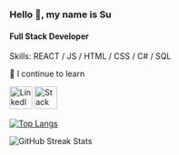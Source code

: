 
### Hello 👋, my name is Su
#### Full Stack Developer



Skills: REACT / JS / HTML / CSS / C# / SQL

🌱 I continue to learn


[<img src='https://cdn.jsdelivr.net/npm/simple-icons@3.0.1/icons/linkedin.svg' alt='LinkedIn' height='40'>](https://www.linkedin.com/in/su-fiydan/)
[<img src='https://cdn.jsdelivr.net/npm/simple-icons@3.0.1/icons/stackoverflow.svg' alt='Stack Overflow' height='40'>](https://stackoverflow.com/users/25453001/su-fiydan)


[![Top Langs](https://github-readme-stats.vercel.app/api/top-langs/?username=Suyumm)](https://github.com/anuraghazra/github-readme-stats)

![GitHub Streak Stats](https://streak-stats.demolab.com/?user=Suyumm)



